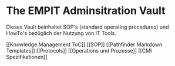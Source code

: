 # The EMPIT Adminsitration Vault

Dieses Vault beinhaltet SOP's (standard operating procedures) und HowTo's bezüglich der Nutzung von IT Tools.

[[Knowledge Management ToC]]
[[SOP]]
[[Pathfinder Markdown Templates]]
[[Protocols]]
[[Operations und Prozesse]]
[[CMI Spezifikationen]]
